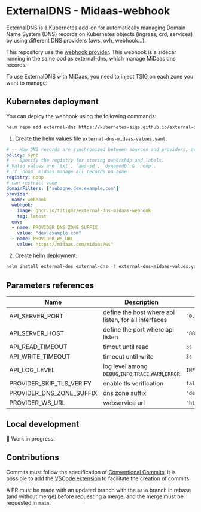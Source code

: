 # ExternalDNS - Midaas-webhook

ExternalDNS is a Kubernetes add-on for automatically managing Domain Name System (DNS) records on Kubernetes objects (ingress, crd, services) by using different DNS providers (aws, ovh, webhook...). 

This repository use the [webhook provider](https://github.com/kubernetes-sigs/external-dns/blob/master/docs/tutorials/webhook-provider.md). This webhook is a sidecar running in the same pod as external-dns, which manage MiDaas dns records. 

To use ExternalDNS with MiDaas, you need to inject TSIG on each zone you want to manage.

## Kubernetes deployment

You can deploy the webhook using the following commands:

```sh
helm repo add external-dns https://kubernetes-sigs.github.io/external-dns/
```

1. Create the helm values file `external-dns-midaas-values.yaml`:

```yaml
# -- How DNS records are synchronized between sources and providers; available values are `sync` & `upsert-only`.
policy: sync
# -- Specify the registry for storing ownership and labels.
# Valid values are `txt`, `aws-sd`, `dynamodb` & `noop`.
# If `noop` midaas manage all records on zone
registry: noop
# can restrict zone
domainFilters: ["subzone.dev.example.com"]
provider: 
  name: webhook
  webhook: 
    image: ghcr.io/titigmr/external-dns-midaas-webhook
    tag: latest
  env:
  - name: PROVIDER_DNS_ZONE_SUFFIX
    value: "dev.example.com"
  - name: PROVIDER_WS_URL
    value: https://midaas.com/midaas/ws"
```

2. Create helm deployment:

```sh
helm install external-dns external-dns -f external-dns-midaas-values.yaml
```

## Parameters references

| Name                     | Description                                           | Default value                      |
| ------------------------ | ----------------------------------------------------- | ---------------------------------- |
| API_SERVER_PORT          | define the host where api listen, for all interfaces  | `"0.0.0.0"`                        |
| API_SERVER_HOST          | define the port where api listen                      | `"8888"`                           |
| API_READ_TIMEOUT         | timout until read                                     | `3s`                               |
| API_WRITE_TIMEOUT        | timeout until write                                   | `3s`                               |
| API_LOG_LEVEL            | log level among `DEBUG`,`INFO`,`TRACE`,`WARN`,`ERROR` | `INFO`                             |
| PROVIDER_SKIP_TLS_VERIFY | enable tls verification                               | `false`                            |
| PROVIDER_DNS_ZONE_SUFFIX | dns zone suffix                                       | `"dev.example.com"`                |
| PROVIDER_WS_URL          | webservice url                                        | `"https://webservice.example.com"` |



## Local development

🚧 Work in progress.

## Contributions

Commits must follow the specification of [Conventional Commits](https://www.conventionalcommits.org/en/v1.0.0/), it is possible to add the [VSCode extension](https://github.com/vivaxy/vscode-conventional-commits) to facilitate the creation of commits.

A PR must be made with an updated branch with the `main` branch in rebase (and without merge) before requesting a merge, and the merge must be requested in `main`.
